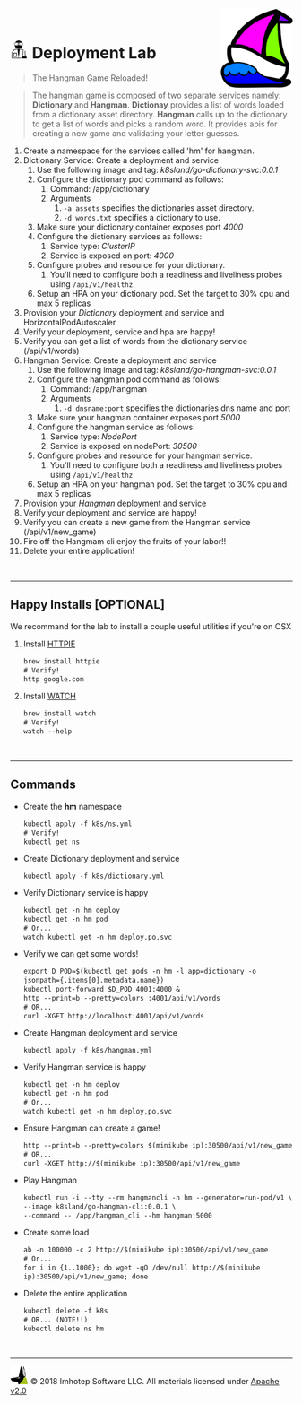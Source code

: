 <img src="../assets/k8sland.png" align="right" width="128" height="auto"/>

<br/>

# <img src="../assets/lab.png" width="32" height="auto"/> Deployment Lab

> The Hangman Game Reloaded!

> The hangman game is composed of two separate services namely: **Dictionary** and **Hangman**.
> **Dictionay** provides a list of words loaded from a dictionary asset directory.
> **Hangman** calls up to the dictionary to get a list of words and picks a random word.
> It provides apis for creating a new game and validating your letter guesses.

1. Create a namespace for the services called 'hm' for hangman.
2. Dictionary Service: Create a deployment and service
   1. Use the following image and tag: *k8sland/go-dictionary-svc:0.0.1*
   2. Configure the dictionary pod command as follows:
      1. Command: /app/dictionary
      2. Arguments
         1. `-a assets` specifies the dictionaries asset directory.
         2. `-d words.txt` specifies a dictionary to use.
   3. Make sure your dictionary container exposes port *4000*
   4. Configure the dictionary services as follows:
      1. Service type: *ClusterIP*
      2. Service is exposed on port: *4000*
   5. Configure probes and resource for your dictionary.
      1. You'll need to configure both a readiness and liveliness probes using `/api/v1/healthz`
   6. Setup an HPA on your dictionary pod. Set the target to 30% cpu and max 5 replicas
3. Provision your *Dictionary* deployment and service and HorizontalPodAutoscaler
4. Verify your deployment, service and hpa are happy!
5. Verify you can get a list of words from the dictionary service (/api/v1/words)
6. Hangman Service: Create a deployment and service
   1. Use the following image and tag: *k8sland/go-hangman-svc:0.0.1*
   2. Configure the hangman pod command as follows:
      1. Command: /app/hangman
      2. Arguments
         1. `-d dnsname:port` specifies the dictionaries dns name and port
   3. Make sure your hangman container exposes port *5000*
   4. Configure the hangman service as follows:
      1. Service type: *NodePort*
      2. Service is exposed on nodePort: *30500*
   5. Configure probes and resource for your hangman service.
      1. You'll need to configure both a readiness and liveliness probes using `/api/v1/healthz`
   6. Setup an HPA on your hangman pod. Set the target to 30% cpu and max 5 replicas
7. Provision your *Hangman* deployment and service
8. Verify your deployment and service are happy!
9.  Verify you can create a new game from the Hangman service (/api/v1/new_game)
10. Fire off the Hangmam cli enjoy the fruits of your labor!!
11. Delete your entire application!


<br/>

---
## Happy Installs [OPTIONAL]

We recommand for the lab to install a couple useful utilities if you're on OSX

1. Install [HTTPIE](https://httpie.org)

   ```shell
   brew install httpie
   # Verify!
   http google.com
   ```

2. Install [WATCH](http://osxdaily.com/2010/08/22/install-watch-command-on-os-x)

    ```shell
    brew install watch
    # Verify!
    watch --help
    ```

<br/>

---
## Commands

- Create the **hm** namespace

  ```shell
  kubectl apply -f k8s/ns.yml
  # Verify!
  kubectl get ns
  ```

- Create Dictionary deployment and service

  ```shell
  kubectl apply -f k8s/dictionary.yml
  ```

- Verify Dictionary service is happy

  ```shell
  kubectl get -n hm deploy
  kubectl get -n hm pod
  # Or...
  watch kubectl get -n hm deploy,po,svc
  ```

- Verify we can get some words!

  ```shell
  export D_POD=$(kubectl get pods -n hm -l app=dictionary -o jsonpath={.items[0].metadata.name})
  kubectl port-forward $D_POD 4001:4000 &
  http --print=b --pretty=colors :4001/api/v1/words
  # OR...
  curl -XGET http://localhost:4001/api/v1/words
  ```

- Create Hangman deployment and service

  ```shell
  kubectl apply -f k8s/hangman.yml
  ```

- Verify Hangman service is happy

  ```shell
  kubectl get -n hm deploy
  kubectl get -n hm pod
  # Or...
  watch kubectl get -n hm deploy,po,svc
  ```

- Ensure Hangman can create a game!

  ```shell
  http --print=b --pretty=colors $(minikube ip):30500/api/v1/new_game
  # OR...
  curl -XGET http://$(minikube ip):30500/api/v1/new_game
  ```

- Play Hangman

   ```shell
   kubectl run -i --tty --rm hangmancli -n hm --generator=run-pod/v1 \
   --image k8sland/go-hangman-cli:0.0.1 \
   --command -- /app/hangman_cli --hm hangman:5000
   ```

- Create some load

  ```shell
  ab -n 100000 -c 2 http://$(minikube ip):30500/api/v1/new_game
  # Or...
  for i in {1..1000}; do wget -qO /dev/null http://$(minikube ip):30500/api/v1/new_game; done
  ```

- Delete the entire application

  ```shell
  kubectl delete -f k8s
  # OR... (NOTE!!)
  kubectl delete ns hm
  ```

<br/>

---
<img src="../assets/imhotep_logo.png" width="32" height="auto"/> © 2018 Imhotep Software LLC.
All materials licensed under [Apache v2.0](http://www.apache.org/licenses/LICENSE-2.0)
